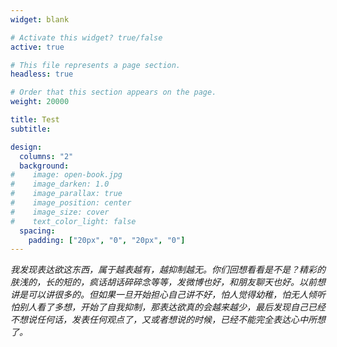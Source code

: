 ```yaml
---
widget: blank

# Activate this widget? true/false
active: true

# This file represents a page section.
headless: true

# Order that this section appears on the page.
weight: 20000

title: Test
subtitle:

design:
  columns: "2"
  background:
#    image: open-book.jpg
#    image_darken: 1.0
#    image_parallax: true
#    image_position: center
#    image_size: cover
#    text_color_light: false
  spacing:
    padding: ["20px", "0", "20px", "0"]
---
```




*我发现表达欲这东西，属于越表越有，越抑制越无。你们回想看看是不是？精彩的肤浅的，长的短的，疯话胡话碎碎念等等，发微博也好，和朋友聊天也好。以前想讲是可以讲很多的。但如果一旦开始担心自己讲不好，怕人觉得幼稚，怕无人倾听怕别人看了多想，开始了自我抑制，那表达欲真的会越来越少，最后发现自己已经不想说任何话，发表任何观点了，又或者想说的时候，已经不能完全表达心中所想了。*

